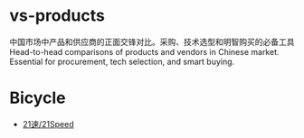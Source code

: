 # vs-products
中国市场中产品和供应商的正面交锋对比。采购、技术选型和明智购买的必备工具
Head-to-head comparisons of products and vendors in Chinese market. Essential for procurement, tech selection, and smart buying.

# Bicycle
+ [21速/21Speed](./Bicycle/21_speed_bicycle.md)